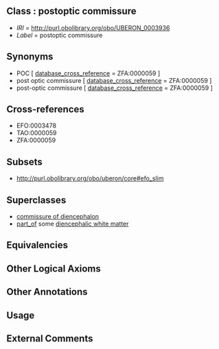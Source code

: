 
## Class : postoptic commissure

 * *IRI* = http://purl.obolibrary.org/obo/UBERON_0003936
 * *Label* = postoptic commissure

## Synonyms

 * POC [ [database_cross_reference](../../ef/oboInOwl#hasDbXref.md) = ZFA:0000059 ]
 * post optic commissure [ [database_cross_reference](../../ef/oboInOwl#hasDbXref.md) = ZFA:0000059 ]
 * post-optic commissure [ [database_cross_reference](../../ef/oboInOwl#hasDbXref.md) = ZFA:0000059 ]

## Cross-references

 * EFO:0003478
 * TAO:0000059
 * ZFA:0000059

## Subsets

 * http://purl.obolibrary.org/obo/uberon/core#efo_slim

## Superclasses

 * [commissure of diencephalon](../../UBERON/90/UBERON_0011590.md)
 * [part_of](../../BFO/50/BFO_0000050.md) some [diencephalic white matter](../../UBERON/31/UBERON_0003931.md)

## Equivalencies


## Other Logical Axioms


## Other Annotations


## Usage


## External Comments

